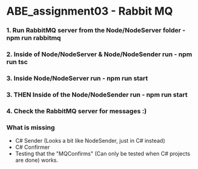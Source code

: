 # ABE_assignment03 - Rabbit MQ

### 1. Run RabbitMQ server from the Node/NodeServer folder - npm run rabbitmq

### 2. Inside of Node/NodeServer & Node/NodeSender run - npm run tsc

### 3. Inside Node/NodeServer run - npm run start

### 3. THEN Inside of the Node/NodeSender run - npm run start

### 4. Check the RabbitMQ server for messages :)

### What is missing

- C# Sender (Looks a bit like NodeSender, just in C# instead)
- C# Confirmer
- Testing that the "MQConfirms" (Can only be tested when C# projects are done) works.
